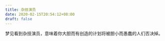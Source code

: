 ```yaml
---
title: 杂技演员
date: 2020-02-15T20:54:12+08:00
draft: false
---
```


梦见看到杂技演员，意味着你大胆而有创造的计划将被胆小而愚蠢的人们否决掉。

